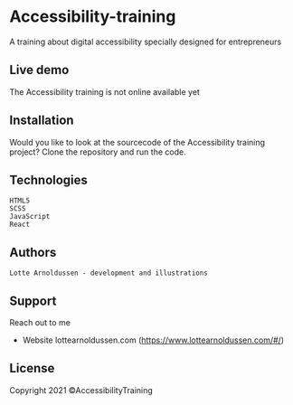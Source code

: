 # Accessibility-training
A training about digital accessibility specially designed for entrepreneurs

## Live demo
The Accessibility training is not online available yet

## Installation
Would you like to look at the sourcecode of the Accessibility training project? Clone the repository and run the code.

## Technologies
    HTML5
    SCSS
    JavaScript
    React

## Authors
    Lotte Arnoldussen - development and illustrations

## Support
Reach out to me
* Website lottearnoldussen.com (https://www.lottearnoldussen.com/#/)

## License
Copyright 2021 ©AccessibilityTraining
